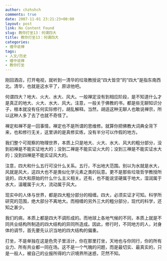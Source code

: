 ```yaml
---
author: chzhshch
comments: true
date: 2007-11-01 23:21:23+00:00
layout: post
link: No Content Found
slug: 教你打坐13：何谓四大
title: 教你打坐13：何谓四大
categories:
- 缠中说禅
tags:
- 人文/历史
- 缠中说禅
- 教你打坐
---
```


			

刚回酒店，打开电视，就听到一清华的垃圾教授说“四大皆空”的“四大”是指东南西北。清华，也就是这水平了，原谅他吧。

何谓四大？地大、火大、水大、风大。一般禅定没有到相应阶段，是不知道什么才是真正的地大、火大、水大、风大。注意，一般关于佛教的书，都是些无聊知识分子，根本就没有任何实际修行，胡乱解释。当然，胡适这种无聊人也敢说禅宗，所以这种人多了去了也就不奇怪了。

禅定和禅不是一回事情，禅定也不是所谓的思维修。就算你把佛教大词典全背下来，也和修行无关，这里讲的是真修实练，没有半分可以作假的地方。

我们整个可观察的物理世界，本质上只是地大、火大、水大、风大的粗分部分，没到初禅是不能实证地大的；没到二禅是不能实证火大的；没到三禅是不能实证水大的；没到四禅是不能实证风大的。

注意，四大和什么五行可没什么关系。五行，不出地大范围。别以为水就是水大，风就是风大，这四大也不是类似化学元素之类的玩意。更不是那些垃圾哲学教授所说的，四大和原始的什么什么主义相关。还有，也不能说坚硬属于地大，湿润属于水大，温暖属于火大，流动属于风大。

现实中的人体与世界，都是四大粗分部分的相缠。四大，必须实证才可知。科学所研究的范围，绝大部分不离地大。而相缠的另外三大的粗分部分，现代的科学，还知之甚少。

我们的病，本质上都是四大不调形成的。而地球上各地气候的不同，本质上就是不同共业结构所制造的四大结构的异同所造成。因此，修行时，不同地方的人，对身体的调节，首先要先认识当地的四大结构的偏重。

打坐，不是单独在这是色壳子里活计，你在那里打坐，天地也与你同行，你的所有业力、所有共业都一同在场。这不是一个气魄的问题，而是最切实、最真实的，只是一般人，被自己的业报所得的六识境界所迷惑，茫然不知。
